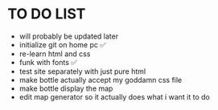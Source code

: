 # TO DO LIST

- will probably be updated later
- initialize git on home pc ✅
- re-learn html and css
- funk with fonts ✅
- test site separately with just pure html
- make bottle actually accept my goddamn css file
- make bottle display the map
- edit map generator so it actually does what i want it to do
